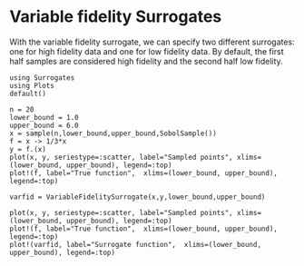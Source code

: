 # Variable fidelity Surrogates

With the variable fidelity surrogate, we can specify two different surrogates: one for high fidelity data and one for low fidelity data.
By default, the first half samples are considered high fidelity and the second half low fidelity.

```@example variablefid
using Surrogates
using Plots
default()
```

```@example variablefid
n = 20
lower_bound = 1.0
upper_bound = 6.0
x = sample(n,lower_bound,upper_bound,SobolSample())
f = x -> 1/3*x
y = f.(x)
plot(x, y, seriestype=:scatter, label="Sampled points", xlims=(lower_bound, upper_bound), legend=:top)
plot!(f, label="True function",  xlims=(lower_bound, upper_bound), legend=:top)
```

```@example variablefid
varfid = VariableFidelitySurrogate(x,y,lower_bound,upper_bound)
```

```@example variablefid
plot(x, y, seriestype=:scatter, label="Sampled points", xlims=(lower_bound, upper_bound), legend=:top)
plot!(f, label="True function",  xlims=(lower_bound, upper_bound), legend=:top)
plot!(varfid, label="Surrogate function",  xlims=(lower_bound, upper_bound), legend=:top)
```
